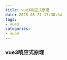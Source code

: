 ```yaml
---
title: vue3响应式原理
date: 2025-05-21 15:30:34
tags:
- vue3
categories: 
- vue3 
---
```


### vue3响应式原理
